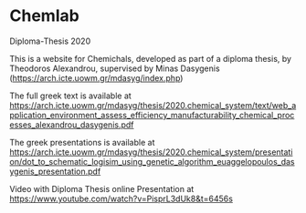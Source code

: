 # Chemlab
Diploma-Thesis 2020

This is a website for Chemichals, developed as part of a diploma thesis, by Theodoros Alexandrou, supervised by Minas Dasygenis (https://arch.icte.uowm.gr/mdasyg/index.php)

The full greek text is available at https://arch.icte.uowm.gr/mdasyg/thesis/2020.chemical_system/text/web_application_environment_assess_efficiency_manufacturability_chemical_processes_alexandrou_dasygenis.pdf

The greek presentations is available at https://arch.icte.uowm.gr/mdasyg/thesis/2020.chemical_system/presentation/dot_to_schematic_logisim_using_genetic_algorithm_euaggelopoulos_dasygenis_presentation.pdf


Video with Diploma Thesis online Presentation at
https://www.youtube.com/watch?v=PisprL3dUk8&t=6456s
